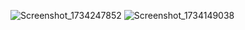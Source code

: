 ![Screenshot_1734247852](https://github.com/user-attachments/assets/e937e065-19c5-466b-a2b3-7b8a3aa7bcce)
![Screenshot_1734149038](https://github.com/user-attachments/assets/4e4d70ef-89da-4aa3-b2db-785cd1f06c97)
